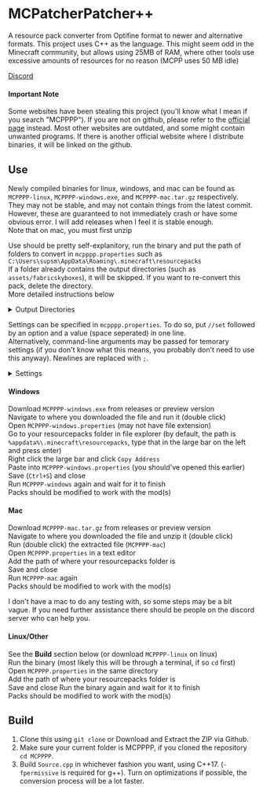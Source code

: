 # MCPatcherPatcher++
A resource pack converter from Optifine format to newer and alternative formats. This project uses C++ as the language. This might seem odd in the Minecraft community, but allows using 25MB of RAM, where other tools use excessive amounts of resources for no reason (MCPP uses 50 MB idle)  
  
[Discord](https://discord.gg/waXJDswsaR)  

#### Important Note
Some websites have been stealing this project (you'll know what I mean if you search "MCPPPP"). If you are not on github, please refer to the [official page](https://github.com/supsm/MCPPPP) instead. Most other websites are outdated, and some might contain unwanted programs. If there is another official website where I distribute binaries, it will be linked on the github.  

## Use
Newly compiled binaries for linux, windows, and mac can be found as `MCPPPP-linux`, `MCPPPP-windows.exe`, and `MCPPPP-mac.tar.gz` respectively. They may not be stable, and may not contain things from the latest commit. However, these are guaranteed to not immediately crash or have some obvious error. I will add releases when I feel it is stable enough.  
Note that on mac, you must first unzip  
  
Use should be pretty self-explanitory, run the binary and put the path of folders to convert in `mcpppp.properties` such as `C:\Users\supsm\AppData\Roaming\.minecraft\resourcepacks`  
If a folder already contains the output directories (such as `assets/fabricskyboxes`), it will be skipped. If you want to re-convert this pack, delete the directory.  
More detailed instructions below  
<details>
  <summary>Output Directories</summary>

  Fabricskyboxes: `assets/fabricskyboxes/sky`  
  Variated Mob Textures: `assets/minecraft/varied/textures/entity`  
</details>

Settings can be specified in `mcpppp.properties`. To do so, put `//set` followed by an option and a value (space seperated) in one line.  
Alternatively, command-line arguments may be passed for temorary settings (if you don't know what this means, you probably don't need to use this anyway). Newlines are replaced with `;`.  
<details>
  <summary>Settings</summary>

  | Name              | Values/Type      | Description                                                                                                            | Default    |
  |:-----------------:|:----------------:|:----------------------------------------------------------------------------------------------------------------------:|:----------:|
  | `pauseOnExit`    | `true`, `false` | Wait for enter/key to be pressed once execution has been finished                                                      | `true`    |
  | `log`             | String           | A log file where logs will be stored                                                                                   | `log.txt` |
  | `timestamp`      | `true`, `false` | Timestamp console (Logs will always be timestamped)                                                                    | `false`   |
  | `autoDeleteTemp` | `true`, `false` | Automatically delete `mcpppp-temp` folder on startup                                                                  | `false`  |
  | `outputLevel`    | Integer, `1-5`   | How much info should be outputted <br>`1` - Spam <br>`2` - Info <br>`3` - Important <br>`4` - Warning <br>`5` - Error | `3`       |
  | `logLevel`       | Integer, `1-5`   | Same as `outputLevel`, but for logs <br>Has no effect if no log file is set                                           | `2`       |
  | `deleteSource`   | `true`, `false` | Delete source (optifine/mcpatcher) files when done converting. The pack will no longer be able to re-convert           | `false`   |
</details>

#### Windows
Download `MCPPPP-windows.exe` from releases or preview version  
Navigate to where you downloaded the file and run it (double click)  
Open `MCPPPP-windows.properties` (may not have file extension)  
Go to your resourcepacks folder in file explorer (by default, the path is `%appdata%\.minecraft\resourcepacks`, type that in the large bar on the left and press enter)  
Right click the large bar and click `Copy Address`  
Paste into `MCPPPP-windows.properties` (you should've opened this earlier)  
Save (`Ctrl+S`) and close  
Run `MCPPPP-windows` again and wait for it to finish  
Packs should be modified to work with the mod(s)  

#### Mac
Download `MCPPPP-mac.tar.gz` from releases or preview version  
Navigate to where you downloaded the file and unzip it (double click)  
Run (double click) the extracted file (`MCPPPP-mac`)  
Open `MCPPPP.properties` in a text editor  
Add the path of where your resourcepacks folder is  
Save and close  
Run `MCPPPP-mac` again  
Packs should be modified to work with the mod(s)  

I don't have a mac to do any testing with, so some steps may be a bit vague. If you need further assistance there should be people on the discord server who can help you.  

#### Linux/Other
See the **Build** section below (or download `MCPPPP-linux` on linux)  
Run the binary (most likely this will be through a terminal, if so `cd` first)  
Open `MCPPPP.properties` in the same directory  
Add the path of where your resourcepacks folder is  
Save and close
Run the binary again and wait for it to finish  
Packs should be modified to work with the mod(s)  


## Build
1. Clone this using `git clone` or Download and Extract the ZIP via Github.  
2. Make sure your current folder is MCPPPP, if you cloned the repository `cd MCPPPP`.  
3. Build `Source.cpp` in whichever fashion you want, using C++17. (`-fpermissive` is required for g++). Turn on optimizations if possible, the conversion process will be a lot faster.  
